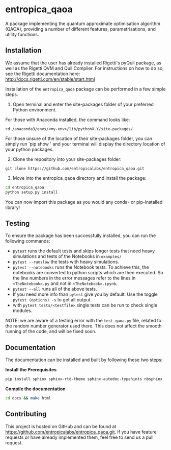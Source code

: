 # entropica_qaoa
A package implementing the quantum approximate optimisation algorithm (QAOA), providing a number of different features, parametrisations, and utility functions. 

## Installation

We assume that the user has already installed Rigetti's pyQuil package, as well as the Rigetti QVM and Quil Compiler. For instructions on how to do so, see the Rigetti documentation here: http://docs.rigetti.com/en/stable/start.html

Installation of the `entropica_qaoa` package can be performed in a few simple steps.

1. Open terminal and enter the site-packages folder of your preferred Python environment.

For those with Anaconda installed, the command looks like:
```
cd /anaconda3/envs/<my-env>/lib/pythonX.Y/site-packages/
```
For those unsure of the location of their site-packages folder, you can simply run 'pip show <package name>' and your terminal will display the directory location of your python packages.

2. Clone the repository into your site-packages folder:

```
git clone https://github.com/entropicalabs/entropica_qaoa.git 
```
3. Move into the entropica_qaoa directory and install the package:

```bash
cd entropica_qaoa
python setup.py install
```

You can now import this package as you would any conda- or pip-installed library!

## Testing
To ensure the package has been successfully installed, you can run the following commands:

 - `pytest` runs the default tests and skips longer tests that need heavy simulations and tests of the Notebooks in `examples/`
 - `pytest --runslow` the tests with heavy simulations. 
 - `pytest --notebooks` runs the Notebook tests. To achieve this, the notebooks are converted to python scripts which are then executed. So the line numbers in the error messages refer to the lines in `<TheNotebook>.py` and not in `<TheNotebook>.ipynb`.
 - `pytest --all` runs all of the above tests. `
 - If you need more info than `pytest` give you by default: Use the toggle `pytest (options) -s` to get all output.
 - with `pytest tests/<testfile>` single tests can be run to check single modules.
 
 NOTE: we are aware of a testing error with the `test_qaoa.py` file, related to the random number generator used there. This does not affect the smooth running of the code, and will be fixed soon.
 
 ## Documentation
The documentation can be installed and built by following these two steps:

**Install the Prerequisites**
```bash
pip install sphinx sphinx-rtd-theme sphinx-autodoc-typehints nbsphinx
```
**Compile the documentation**
```bash
cd docs && make html
```

## Contributing
This project is hosted on GitHub and can be found at https://github.com/entropicalabs/entropica_qaoa.git. If you have feature requests or have already implemented them, feel free to send us a pull request. 
